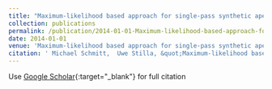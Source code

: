 ```yaml
---
title: "Maximum-likelihood based approach for single-pass synthetic aperture radar tomography over urban areas"
collection: publications
permalink: /publication/2014-01-01-Maximum-likelihood-based-approach-for-single-pass-synthetic-aperture-radar-tomography-over-urban-areas
date: 2014-01-01
venue: 'Maximum-likelihood based approach for single-pass synthetic aperture radar tomography over urban areas'
citation: ' Michael Schmitt,  Uwe Stilla, &quot;Maximum-likelihood based approach for single-pass synthetic aperture radar tomography over urban areas.&quot; Maximum-likelihood based approach for single-pass synthetic aperture radar tomography over urban areas, 2014.'
---
```

Use [Google Scholar](https://scholar.google.com/scholar?q=Maximum+likelihood+based+approach+for+single+pass+synthetic+aperture+radar+tomography+over+urban+areas){:target="_blank"} for full citation